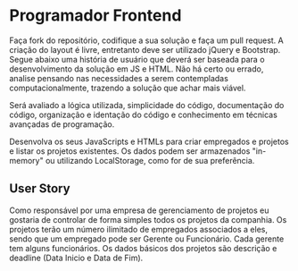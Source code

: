 Programador Frontend
====================

Faça fork do repositório, codifique a sua solução e faça um pull request.
A criação do layout é livre, entretanto deve ser utilizado jQuery e Bootstrap.
Segue abaixo uma história de usuário que deverá ser baseada para o desenvolvimento da solução em JS e HTML. Não há certo ou errado, analise pensando nas necessidades a serem contempladas computacionalmente, trazendo a solução que achar mais viável.

Será avaliado a lógica utilizada, simplicidade do código, documentação do código, organização e identação do código e conhecimento em técnicas avançadas de programação.

Desenvolva os seus JavaScripts e HTMLs para criar empregados e projetos e listar os projetos existentes. Os dados podem ser armazenados "in-memory" ou utilizando LocalStorage, como for de sua preferência.

## User Story

Como responsável por uma empresa de gerenciamento de projetos eu gostaria de controlar de forma simples todos os projetos da companhia. Os projetos terão um número ilimitado de empregados associados a eles, sendo que um empregado pode ser Gerente ou Funcionário. Cada gerente tem alguns funcionários. Os dados básicos dos projetos são descrição e deadline (Data Inicio e Data de Fim).
